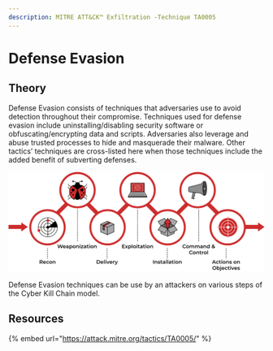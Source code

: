 ```yaml
---
description: MITRE ATT&CK™ Exfiltration -Technique TA0005
---
```


# Defense Evasion 

## Theory

Defense Evasion consists of techniques that adversaries use to avoid detection throughout their compromise. Techniques used for defense evasion include uninstalling/disabling security software or obfuscating/encrypting data and scripts. Adversaries also leverage and abuse trusted processes to hide and masquerade their malware. Other tactics’ techniques are cross-listed here when those techniques include the added benefit of subverting defenses. 

![](../../.gitbook/assets/weaponization.png)

Defense Evasion techniques can be use by an attackers on various steps of the Cyber Kill Chain model.

## Resources

{% embed url="https://attack.mitre.org/tactics/TA0005/" %}
